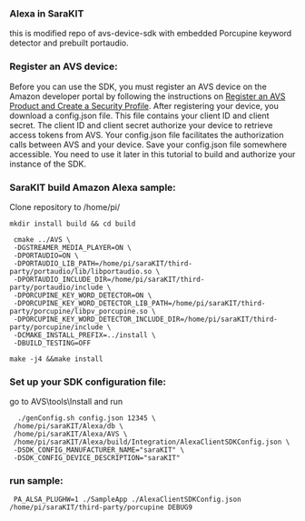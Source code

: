 ### Alexa in SaraKIT
this is modified repo of avs-device-sdk with embedded Porcupine keyword detector and prebuilt portaudio.

### Register an AVS device:
Before you can use the SDK, you must register an AVS device on the Amazon developer portal by following the instructions on [Register an AVS Product and Create a Security Profile](https://developer.amazon.com/en-US/docs/alexa/alexa-voice-service/register-a-product-with-avs.html).
After registering your device, you download a config.json file. This file contains your client ID and client secret. The client ID and client secret authorize your device to retrieve access tokens from AVS. Your config.json file facilitates the authorization calls between AVS and your device.
Save your config.json file somewhere accessible. You need to use it later in this tutorial to build and authorize your instance of the SDK.

### SaraKIT build Amazon Alexa sample:
Clone repository to /home/pi/

```
mkdir install build && cd build
```
```
 cmake ../AVS \
 -DGSTREAMER_MEDIA_PLAYER=ON \
 -DPORTAUDIO=ON \
 -DPORTAUDIO_LIB_PATH=/home/pi/saraKIT/third-party/portaudio/lib/libportaudio.so \
 -DPORTAUDIO_INCLUDE_DIR=/home/pi/saraKIT/third-party/portaudio/include \
 -DPORCUPINE_KEY_WORD_DETECTOR=ON \
 -DPORCUPINE_KEY_WORD_DETECTOR_LIB_PATH=/home/pi/saraKIT/third-party/porcupine/libpv_porcupine.so \
 -DPORCUPINE_KEY_WORD_DETECTOR_INCLUDE_DIR=/home/pi/saraKIT/third-party/porcupine/include \
 -DCMAKE_INSTALL_PREFIX=../install \
 -DBUILD_TESTING=OFF 
 ```
 ```
 make -j4 &&make install
 ```
 ### Set up your SDK configuration file:
 go to AVS\tools\Install and run
```
  ./genConfig.sh config.json 12345 \
 /home/pi/saraKIT/Alexa/db \
 /home/pi/saraKIT/Alexa/AVS \
 /home/pi/saraKIT/Alexa/build/Integration/AlexaClientSDKConfig.json \
 -DSDK_CONFIG_MANUFACTURER_NAME="saraKIT" \
 -DSDK_CONFIG_DEVICE_DESCRIPTION="saraKIT"
```
 
 ### run sample:
 ```
  PA_ALSA_PLUGHW=1 ./SampleApp ./AlexaClientSDKConfig.json /home/pi/saraKIT/third-party/porcupine DEBUG9
 ```
